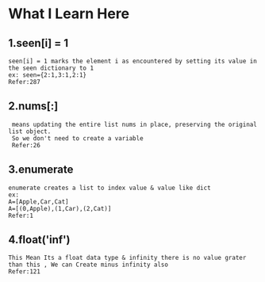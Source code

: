 # What I Learn Here

## 1.seen[i] = 1
    seen[i] = 1 marks the element i as encountered by setting its value in the seen dictionary to 1
    ex: seen={2:1,3:1,2:1}
    Refer:287

## 2.nums[:]
     means updating the entire list nums in place, preserving the original list object.
     So we don't need to create a variable
     Refer:26

## 3.enumerate
    enumerate creates a list to index value & value like dict
    ex:
    A=[Apple,Car,Cat]
    A=[(0,Apple),(1,Car),(2,Cat)]
    Refer:1

  ## 4.float('inf')
    This Mean Its a float data type & infinity there is no value grater than this , We can Create minus infinity also
    Refer:121
